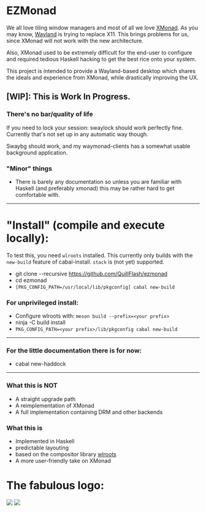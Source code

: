 # EZMonad

We all love tiling window managers and most of all we love [XMonad](https://github.com/xmonad/xmonad).
As you may know, [Wayland](https://wayland.freedesktop.org/) is trying to replace X11. This brings problems for us, since XMonad will not work with the new architecture.

Also, XMonad used to be extremely difficult for the end-user to configure and required tedious Haskell hacking to get the best rice onto your system.

This project is intended to provide a Wayland-based desktop which shares the ideals and experience from XMonad, while drastically improving the UX.

## [WIP]: This is Work In Progress.
### There's no bar/quality of life

If you need to lock your session: swaylock should work perfectly fine.
Currently that's not set up in any automatic way though.

Swaybg should work, and my waymonad-clients has a somewhat usable background application.

### "Minor" things

* There is barely any documentation so unless you are familiar with Haskell (and preferably xmonad) this may be rather hard to get comfortable with.

-----
# "Install" (compile and execute locally):

To test this, you need `wlroots` installed.
This currently only builds with the `new-build` feature of cabal-install. `stack` is (not yet) supported.

 * git clone --recursive https://github.com/QuillFlash/ezmonad
 * cd ezmonad
 * `[PKG_CONFIG_PATH=/usr/local/lib/pkgconfig] cabal new-build`
 
 ### For unprivileged install:
 * Configure wlroots with: `meson build --prefix=<your prefix>`
 * ninja -C build install
 * `PKG_CONFIG_PATH=<your prefix>/lib/pkgconfig cabal new-build`
 
 ---
### For the little documentation there is for now: 
 * cabal new-haddock

-----

### What this is NOT

* A straight upgrade path
* A reimplementation of XMonad
* A full implementation containing DRM and other backends

### What this is

* Implemented in Haskell
* predictable layouting
* based on the compositor library [wlroots](https://github.com/SirCmpwn/wlroots)
* A more user-friendly take on XMonad


# The fabulous logo:

<img src="./assets/logo-heavy.svg">
<img src="./assets/logo-light.svg">
